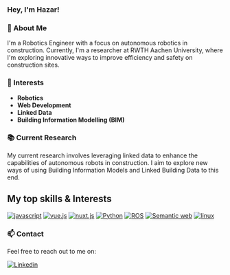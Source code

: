 ### Hey, I'm Hazar!

### 🤖 About Me
I'm a Robotics Engineer with a focus on autonomous robotics in construction. Currently, I'm a researcher at RWTH Aachen University, where I'm exploring innovative ways to improve efficiency and safety on construction sites.

### 🌟 Interests
- **Robotics**
- **Web Development**
- **Linked Data**
- **Building Information Modelling (BIM)**

### 📚 Current Research
My current research involves leveraging linked data to enhance the capabilities of autonomous robots in construction. I aim to explore new ways of using Building Information Models and Linked Building Data to this end.

## My top skills & Interests
<p><a href='https://www.w3schools.com/js/' target="_blank"><img alt='javascript' src='https://img.shields.io/badge/JAVASCRIPT-100000?style=for-the-badge&logo=javascript&logoColor=000000&labelColor=FFDF00&color=FFDF00'/></a> <a href='https://vuejs.org/' target="_blank"><img alt='vue.js' src='https://img.shields.io/badge/VUE.JS-100000?style=for-the-badge&logo=vue.js&logoColor=4FC08D&labelColor=34495E&color=34495E'/></a> <a href='https://nuxt.com/' target="_blank"><img alt='nuxt.js' src='https://img.shields.io/badge/nuxt.JS-100000?style=for-the-badge&logo=nuxt.js&logoColor=08DD86&labelColor=FFFFFF&color=FFFFFF'/></a> <a href='https://www.python.org/' target="_blank"><img alt='Python' src='https://img.shields.io/badge/PYTHON-100000?style=for-the-badge&logo=Python&logoColor=FFDD54&labelColor=3670A0&color=3670A0'/></a> <a href='https://www.ros.org/' target="_blank"><img alt='ROS' src='https://img.shields.io/badge/ros-100000?style=for-the-badge&logo=ROS&logoColor=293754&labelColor=FFFFFF&color=FFFFFF'/></a>  <a href='https://www.w3.org/2001/sw/wiki/Main_Page' target="_blank"><img alt='Semantic web' src='https://img.shields.io/badge/SEMANTIC_WEB-100000?style=for-the-badge&logo=Semantic web&logoColor=005A9C&labelColor=E7E7E7&color=E7E7E7'/></a> <a href='https://www.linuxfoundation.org/' target="_blank"><img alt='linux' src='https://img.shields.io/badge/Linux-100000?style=for-the-badge&logo=linux&logoColor=000000&labelColor=FCC624&color=FCC624'/></a> </p>



### 📫 Contact
Feel free to reach out to me on: 
<p><a href='https://www.linkedin.com/in/hazar-karadag/' target="_blank"><img alt='Linkedin' src='https://img.shields.io/badge/LinkedIn-100000?style=for-the-badge&logo=Linkedin&logoColor=FFFFFF&labelColor=0A66C2&color=0A66C2'/></a></p>

